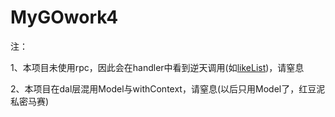 # MyGOwork4

注：

1、本项目未使用rpc，因此会在handler中看到逆天调用(如[likeList](/biz/handler/interaction/interaction_handler.go))，请窒息

2、本项目在dal层混用Model与withContext，请窒息(以后只用Model了，红豆泥私密马赛)

